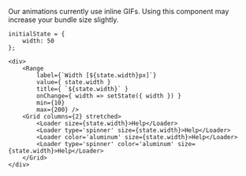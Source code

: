 Our animations currently use inline GIFs. Using this component may increase your bundle size slightly.

```
initialState = {
    width: 50
};

<div>
    <Range
        label={`Width [${state.width}px]`}
        value={ state.width }
        title={ `${state.width}` }
        onChange={ width => setState({ width }) }
        min={10}
        max={200} />
    <Grid columns={2} stretched>
        <Loader size={state.width}>Help</Loader>
        <Loader type='spinner' size={state.width}>Help</Loader>
        <Loader color='aluminum' size={state.width}>Help</Loader>
        <Loader type='spinner' color='aluminum' size={state.width}>Help</Loader>
    </Grid>
</div>
```
